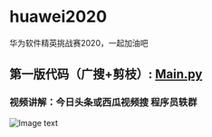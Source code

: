 # huawei2020
华为软件精英挑战赛2020，一起加油吧  
## 第一版代码（广搜+剪枝）: [Main.py](https://github.com/gao793583308/huawei2020/blob/master/Main.py)  
### 视频讲解：今日头条或西瓜视频搜 程序员轶群  
![Image text](https://github.com/gao793583308/huawei2020/blob/master/pic/result1.jpg)  

